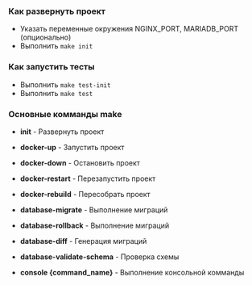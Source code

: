 ### Как развернуть проект

- Указать переменные окружения NGINX_PORT, MARIADB_PORT (опционально)
- Выполнить `make init`

### Как запустить тесты

- Выполнить `make test-init`
- Выполнить `make test`


### Основные комманды make

- **init** - Развернуть проект

- **docker-up** - Запустить проект
- **docker-down** - Остановить проект
- **docker-restart** - Перезапустить проект
- **docker-rebuild** - Пересобрать проект

- **database-migrate** - Выполнение миграций
- **database-rollback** - Выполнение миграций
- **database-diff** - Генерация миграций
- **database-validate-schema** - Проверка схемы

- **console {command_name}** - Выполнение консольной комманды
